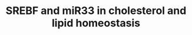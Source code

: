 ---
annotations:
- type: Pathway Ontology
  value: homeostasis pathway
authors:
- MaintBot
- Lindarieswijk
description: This pathway describes transcription factor-microRNA circuits governing
  cholesterol and lipid homeostasis. It is based on a seminar by Dr. Anders Näär.
last-edited: 2016-07-25
organisms:
- Mus musculus
redirect_from:
- /index.php/Pathway:WP2084
- /instance/WP2084
schema-jsonld:
- '@context': https://schema.org/
  '@id': https://wikipathways.github.io/pathways/WP2084.html
  '@type': Dataset
  creator:
    '@type': Organization
    name: WikiPathways
  description: This pathway describes transcription factor-microRNA circuits governing
    cholesterol and lipid homeostasis. It is based on a seminar by Dr. Anders Näär.
  keywords:
  - Srebf2
  - Nr1h3
  - Hmgcs1
  - Ppara
  - ABCA1
  - Sirt6
  - Sirt1
  - Mir33
  - PRKAA1
  - Hmgcr
  - MIR33B
  - Mtor
  - Ppargc1a
  - SCD
  - Med15
  - Ldlr
  - Srebf1
  - FASN
  license: CC0
  name: SREBF and miR33 in cholesterol and lipid homeostasis
seo: CreativeWork
title: SREBF and miR33 in cholesterol and lipid homeostasis
wpid: WP2084
---